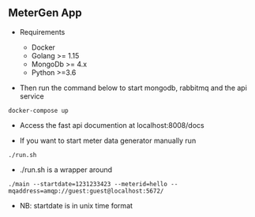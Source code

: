## MeterGen App

* Requirements
    - Docker
    - Golang >= 1.15
    - MongoDb >= 4.x
    - Python >=3.6

* Then run the command below to start mongodb, rabbitmq and the api service
```
docker-compose up
```
* Access the fast api documention at localhost:8008/docs

* If you want to start meter data generator manually run  
```  
./run.sh  
```
* ./run.sh is a wrapper around 
```
./main --startdate=1231233423 --meterid=hello --mqaddress=amqp://guest:guest@localhost:5672/
```
* NB: startdate is in unix time format